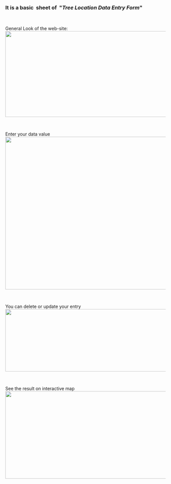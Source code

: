 <h3>It is a basic&nbsp; sheet of&nbsp; "<em>Tree Location Data Entry Form</em>"</h3>
<p>&nbsp;</p>
<p>General Look of the web-site:<img src="https://i.ibb.co/njDGx7V/ht4.png" alt="" width="549" height="270" /></p>
<p>&nbsp;</p>
<p><img src="https://ibb.co/RcCFR3M" alt="" />Enter your data value&nbsp;<img src="https://i.ibb.co/r2X3ZLp/ht1.png" alt="" width="762" height="480" /></p>
<p>&nbsp;</p>
<p>You can delete or update your entry&nbsp;<img src="https://ibb.co/3sLTFFM" alt="" /><img src="https://i.ibb.co/VNPLCCQ/ht2.png" alt="" width="874" height="196" /></p>
<p>&nbsp;</p>
<p>See the result on interactive map&nbsp;<img src="https://i.ibb.co/58x2z2Z/ht3.png" alt="" width="567" height="275" /></p>
